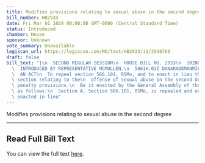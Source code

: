 ```yaml
---
title: Modifies provisions relating to sexual abuse in the second degree
bill_number: HB2933
date: Fri Mar 01 2024 00:00:00 GMT-0600 (Central Standard Time)
status: Introduced
chamber: House
sponsor: Unknown
vote_summary: Unavailable
legiscan_url: https://legiscan.com/MO/text/HB2933/id/2948769
draft: false
bill_text: "|\n  SECOND REGULAR SESSION\n  HOUSE BILL NO. 2933\n  102ND GENERAL ASSEMBLY\n\
  \  INTRODUCED BY REPRESENTATIVE MCMULLEN.\n  5861H.01I DANARADEMANMILLER,ChiefClerk\n\
  \  AN ACT\n  To repeal section 566.101, RSMo, and to enact in lieu thereof one new\
  \ section relating to the\n  offense of sexual abuse in the second degree, with\
  \ penalty provisions.\n  Be it enacted by the General Assembly of the state of Missouri,\
  \ as follows:\n  Section A. Section 566.101, RSMo, is repealed and one new section\
  \ enacted in lieu"
---
```

Modifies provisions relating to sexual abuse in the second degree

---

## Read Full Bill Text

You can view the full text [here](https://legiscan.com/MO/text/HB2933/id/2948769).
